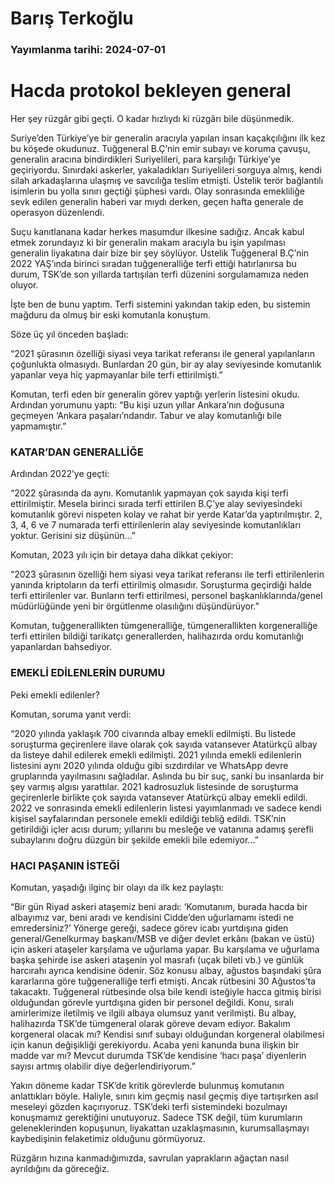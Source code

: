 # Barış Terkoğlu

### Yayımlanma tarihi: 2024-07-01

# Hacda protokol bekleyen general

Her şey rüzgâr gibi geçti. O kadar hızlıydı ki rüzgârı bile düşünmedik.

Suriye’den Türkiye’ye bir generalin aracıyla yapılan insan kaçakçılığını ilk kez bu köşede okudunuz. Tuğgeneral B.Ç’nin emir subayı ve koruma çavuşu, generalin aracına bindirdikleri Suriyelileri, para karşılığı Türkiye’ye geçiriyordu. Sınırdaki askerler, yakaladıkları Suriyelileri sorguya almış, kendi silah arkadaşlarına ulaşmış ve savcılığa teslim etmişti. Üstelik terör bağlantılı isimlerin bu yolla sınırı geçtiği şüphesi vardı. Olay sonrasında emekliliğe sevk edilen generalin haberi var mıydı derken, geçen hafta generale de operasyon düzenlendi.

Suçu kanıtlanana kadar herkes masumdur ilkesine sadığız. Ancak kabul etmek zorundayız ki bir generalin makam aracıyla bu işin yapılması generalin liyakatına dair bize bir şey söylüyor. Üstelik Tuğgeneral B.Ç’nin 2022 YAŞ’ında birinci sıradan tuğgeneralliğe terfi ettiği hatırlanırsa bu durum, TSK’de son yıllarda tartışılan terfi düzenini sorgulamamıza neden oluyor.

İşte ben de bunu yaptım. Terfi sistemini yakından takip eden, bu sistemin mağduru da olmuş bir eski komutanla konuştum.

Söze üç yıl önceden başladı:

“2021 şûrasının özelliği siyasi veya tarikat referansı ile general yapılanların çoğunlukta olmasıydı. Bunlardan 20 gün, bir ay alay seviyesinde komutanlık yapanlar veya hiç yapmayanlar bile terfi ettirilmişti.”

Komutan, terfi eden bir generalin görev yaptığı yerlerin listesini okudu. Ardından yorumunu yaptı: “Bu kişi uzun yıllar Ankara’nın doğusuna geçmeyen ‘Ankara paşaları’ndandır. Tabur ve alay komutanlığı bile yapmamıştır.”


### KATAR’DAN GENERALLİĞE

Ardından 2022’ye geçti:

“2022 şûrasında da aynı. Komutanlık yapmayan çok sayıda kişi terfi ettirilmiştir. Mesela birinci sırada terfi ettirilen B.Ç’ye alay seviyesindeki komutanlık görevi nispeten kolay ve rahat bir yerde Katar’da yaptırılmıştır. 2, 3, 4, 6 ve 7 numarada terfi ettirilenlerin alay seviyesinde komutanlıkları yoktur. Gerisini siz düşünün...”

Komutan, 2023 yılı için bir detaya daha dikkat çekiyor:

“2023 şûrasının özelliği hem siyasi veya tarikat referansı ile terfi ettirilenlerin yanında kriptoların da terfi ettirilmiş olmasıdır. Soruşturma geçirdiği halde terfi ettirilenler var. Bunların terfi ettirilmesi, personel başkanlıklarında/genel müdürlüğünde yeni bir örgütlenme olasılığını düşündürüyor.”

Komutan, tuğgenerallikten tümgeneralliğe, tümgenerallikten korgeneralliğe terfi ettirilen bildiği tarikatçı generallerden, halihazırda ordu komutanlığı yapanlardan bahsediyor.


### EMEKLİ EDİLENLERİN DURUMU

Peki emekli edilenler?

Komutan, soruma yanıt verdi:

“2020 yılında yaklaşık 700 civarında albay emekli edilmişti. Bu listede soruşturma geçirenlere ilave olarak çok sayıda vatansever Atatürkçü albay da listeye dahil edilerek emekli edilmişti. 2021 yılında emekli edilenlerin listesini aynı 2020 yılında olduğu gibi sızdırdılar ve WhatsApp devre gruplarında yayılmasını sağladılar. Aslında bu bir suç, sanki bu insanlarda bir şey varmış algısı yarattılar. 2021 kadrosuzluk listesinde de soruşturma geçirenlerle birlikte çok sayıda vatansever Atatürkçü albay emekli edildi. 2022 ve sonrasında emekli edilenlerin listesi yayımlanmadı ve sadece kendi kişisel sayfalarından personele emekli edildiği tebliğ edildi. TSK’nin getirildiği içler acısı durum; yıllarını bu mesleğe ve vatanına adamış şerefli subaylarını doğru düzgün bir şekilde emekli bile edemiyor...”


### HACI PAŞANIN İSTEĞİ

Komutan, yaşadığı ilginç bir olayı da ilk kez paylaştı:

“Bir gün Riyad askeri ataşemiz beni aradı: ‘Komutanım, burada hacda bir albayımız var, beni aradı ve kendisini Cidde’den uğurlamamı istedi ne emredersiniz?’ Yönerge gereği, sadece görev icabı yurtdışına giden general/Genelkurmay başkanı/MSB ve diğer devlet erkânı (bakan ve üstü) için askeri ataşeler karşılama ve uğurlama yapar. Bu karşılama ve uğurlama başka şehirde ise askeri ataşenin yol masrafı (uçak bileti vb.) ve günlük harcırahı ayrıca kendisine ödenir. Söz konusu albay, ağustos başındaki şûra kararlarına göre tuğgeneralliğe terfi etmişti. Ancak rütbesini 30 Ağustos’ta takacaktı. Tuğgeneral rütbesinde olsa bile kendi isteğiyle hacca gitmiş birisi olduğundan görevle yurtdışına giden bir personel değildi. Konu, sıralı amirlerimize iletilmiş ve ilgili albaya olumsuz yanıt verilmişti. Bu albay, halihazırda TSK’de tümgeneral olarak göreve devam ediyor. Bakalım korgeneral olacak mı? Kendisi sınıf subayı olduğundan korgeneral olabilmesi için kanun değişikliği gerekiyordu. Acaba yeni kanunda buna ilişkin bir madde var mı? Mevcut durumda TSK’de kendisine ‘hacı paşa’ diyenlerin sayısı artmış olabilir diye değerlendiriyorum.”

Yakın döneme kadar TSK’de kritik görevlerde bulunmuş komutanın anlattıkları böyle. Haliyle, sınırı kim geçmiş nasıl geçmiş diye tartışırken asıl meseleyi gözden kaçırıyoruz. TSK’deki terfi sistemindeki bozulmayı konuşmamız gerektiğini unutuyoruz. Sadece TSK değil, tüm kurumların geleneklerinden kopuşunun, liyakattan uzaklaşmasının, kurumsallaşmayı kaybedişinin felaketimiz olduğunu görmüyoruz.

Rüzgârın hızına kanmadığımızda, savrulan yaprakların ağaçtan nasıl ayrıldığını da göreceğiz.

